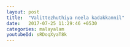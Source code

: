 ```yaml
---
layout: post
title:  "Valittezhuthiya neela kadakkannil"
date:   2017-07-25 11:29:46 +0530
categories: malayalam
youtubeId: sRDoqXyaT8k
---
```


